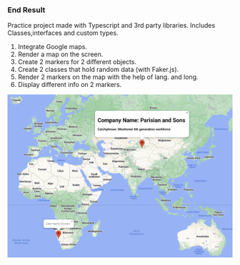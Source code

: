 ### End Result

Practice project made with Typescript and 3rd party libraries.
Includes Classes,interfaces and custom types.

1. Integrate Google maps.
2. Render a map on the screen.
3. Create 2 markers for 2 different objects.
4. Create 2 classes that hold random data (with Faker.js).
5. Render 2 markers on the map with the help of lang. and long.
6. Display different info on 2 markers.

![end result of the project](/picture1.png)
